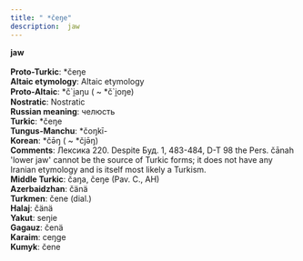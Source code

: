 ```yaml
---
title: " *čeŋe"
description:  jaw
---
```

<p data-pagefind-weight="0.5">
<strong> jaw</strong><br><br>
<strong>Proto-Turkic</strong>:  *čeŋe<br>
<strong>Altaic etymology</strong>:  Altaic etymology<br>
<strong> Proto-Altaic</strong>:  *č`i̯aŋu ( ~ *č`i̯oŋe)<br>
<strong>Nostratic</strong>:  Nostratic<br>
<strong>Russian meaning</strong>:  челюсть<br>
<strong>Turkic</strong>:  *čeŋe<br>
<strong>Tungus-Manchu</strong>:  *čoŋkī-<br>
<strong>Korean</strong>:  *čǝ̄ŋ ( ~ *čjǝ̄ŋ)<br>
<strong>Comments</strong>:  Лексика 220. Despite Буд. 1, 483-484, D-T 98 the Pers. čānah 'lower jaw' cannot be the source of Turkic forms; it does not have any Iranian etymology and is itself most likely a Turkism.<br>
<strong>Middle Turkic</strong>:  čaŋa, čeŋe (Pav. C., AH)<br>
<strong>Azerbaidzhan</strong>:  čänä<br>
<strong>Turkmen</strong>:  čene (dial.)<br>
<strong>Halaj</strong>:  čänä<br>
<strong>Yakut</strong>:  seŋie<br>
<strong>Gagauz</strong>:  čenä<br>
<strong>Karaim</strong>:  ceŋge<br>
<strong>Kumyk</strong>:  čene<br>

</p>
